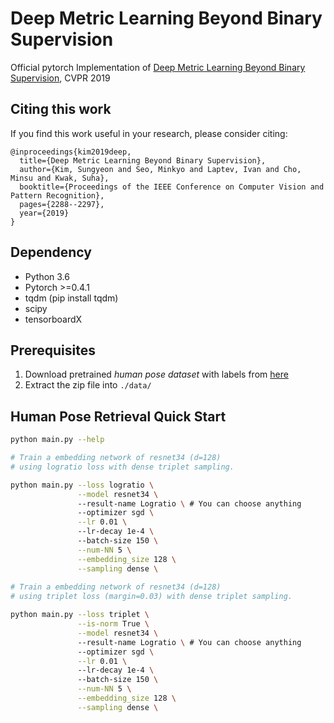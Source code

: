 # Deep Metric Learning Beyond Binary Supervision
Official pytorch Implementation of [Deep Metric Learning Beyond Binary Supervision](https://arxiv.org/abs/1904.09626), CVPR 2019

## Citing this work
If you find this work useful in your research, please consider citing:

    @inproceedings{kim2019deep,
      title={Deep Metric Learning Beyond Binary Supervision},
      author={Kim, Sungyeon and Seo, Minkyo and Laptev, Ivan and Cho, Minsu and Kwak, Suha},
      booktitle={Proceedings of the IEEE Conference on Computer Vision and Pattern Recognition},
      pages={2288--2297},
      year={2019}
    }
    
##  Dependency
* Python 3.6
* Pytorch >=0.4.1
* tqdm (pip install tqdm)
* scipy
* tensorboardX

## Prerequisites 
1. Download pretrained *human pose dataset* with labels from [here](https://github.com/BVLC/caffe/tree/master/models/bvlc_googlenet)
2. Extract the zip file into `./data/`

## Human Pose Retrieval Quick Start

```bash
python main.py --help

# Train a embedding network of resnet34 (d=128)
# using logratio loss with dense triplet sampling.

python main.py --loss logratio \
               --model resnet34 \ 
               --result-name Logratio \ # You can choose anything
               --optimizer sgd \
               --lr 0.01 \ 
               --lr-decay 1e-4 \ 
               --batch-size 150 \
               --num-NN 5 \
               --embedding_size 128 \
               --sampling dense \
               
# Train a embedding network of resnet34 (d=128)
# using triplet loss (margin=0.03) with dense triplet sampling.

python main.py --loss triplet \
               --is-norm True \
               --model resnet34 \ 
               --result-name Logratio \ # You can choose anything
               --optimizer sgd \
               --lr 0.01 \ 
               --lr-decay 1e-4 \ 
               --batch-size 150 \
               --num-NN 5 \
               --embedding_size 128 \
               --sampling dense \               

